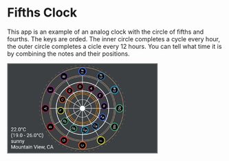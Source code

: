 # Fifths Clock

This app is an example of an analog clock with the circle of fifths and fourths. 
The keys are orded. 
The inner circle completes a cycle every hour, the outer circle completes a cicle every 12 hours. 
You can tell what time it is by combining the notes and their positions. 



<img src='fifths.jpeg' width='350'>
